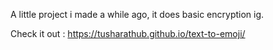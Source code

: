 A little project i made a while ago, it does basic encryption ig.

Check it out : https://tusharathub.github.io/text-to-emoji/
